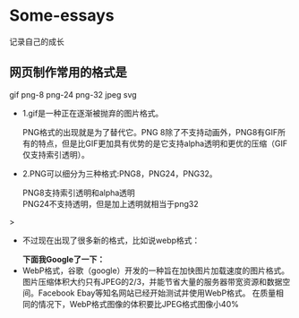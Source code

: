 # Some-essays
记录自己的成长
<section>
    <h1>网页制作常用的格式是</h1>
    <span>
        gif png-8 png-24 png-32 jpeg svg
    </span>
    <ul>
        <li>
            <p>1.gif是一种正在逐渐被抛弃的图片格式。</p>
            PNG格式的出现就是为了替代它。PNG 8除了不支持动画外，PNG8有GIF所有的特点，但是比GIF更加具有优势的是它支持alpha透明和更优的压缩（GIF仅支持索引透明）。
        </li>
        <li>
        <p>2.PNG可以细分为三种格式:PNG8，PNG24，PNG32。</p>
        PNG8支持索引透明和alpha透明<br />
        PNG24不支持透明，但是加上透明就相当于png32<br />
        </li>
    </ul>>
    <ul>
        <li>  
            <p>不过现在出现了很多新的格式，比如说webp格式：</p>
            <b>下面我Google了一下：</b>
        </li>
        <li>
            <span>
              WebP格式，谷歌（google）开发的一种旨在加快图片加载速度的图片格式。图片压缩体积大约只有JPEG的2/3，并能节省大量的服务器带宽资源和数据空间。Facebook Ebay等知名网站已经开始测试并使用WebP格式。
        在质量相同的情况下，WebP格式图像的体积要比JPEG格式图像小40%
            </span>
        </li>
    </ul>
</section>
